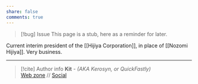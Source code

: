 ```yaml
---
share: false
comments: true
---
```

> [!bug] Issue
> This page is a stub, here as a reminder for later.

Current interim president of the [[Hijiya Corporation]], in place of [[Nozomi Hijiya]]. Very business.

-----
> [!cite] Author info
> **Kit** - *(AKA Kerosyn, or QuickFastly)*\
> [Web zone](https://kerosyn.link) // [Social](https://m.tripulse.link/@kit)